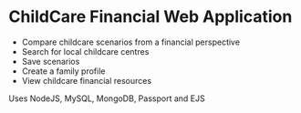 # ChildCare Financial Web Application

- Compare childcare scenarios from a financial perspective
- Search for local childcare centres
- Save scenarios
- Create a family profile
- View childcare financial resources

Uses NodeJS, MySQL, MongoDB, Passport and EJS






